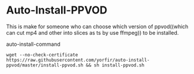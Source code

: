 # Auto-Install-PPVOD
This is make for someone who can choose which version of ppvod((which can cut mp4 and other into slices as ts by use ffmpeg)) to be installed.

auto-install-command

`wget --no-check-certificate https://raw.githubusercontent.com/yorfir/auto-install-ppvod/master/install-ppvod.sh && sh install-ppvod.sh`
